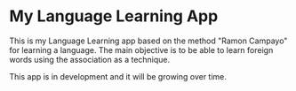 # My Language Learning App

This is my Language Learning app based on the method "Ramon Campayo" for 
learning a language. The main objective is to be able to learn foreign words
using the association as a technique.

This app is in development and it will be growing over time.
